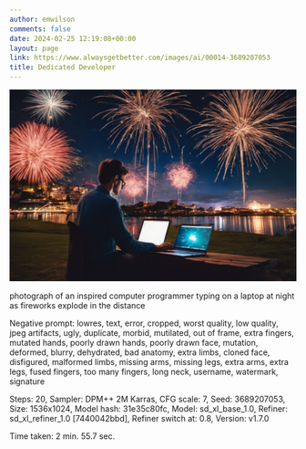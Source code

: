 ```yaml
---
author: emwilson
comments: false
date: 2024-02-25 12:19:08+00:00
layout: page
link: https://www.alwaysgetbetter.com/images/ai/00014-3689207053
title: Dedicated Developer
---
```


[![Dedicated Developer](/images/ai/00014-3689207053.png)](/images/ai/00014-3689207053.png)

photograph of an inspired computer programmer typing on a laptop at night as fireworks explode in the distance

Negative prompt: lowres, text, error, cropped, worst quality, low quality, jpeg artifacts, ugly, duplicate, morbid, mutilated, out of frame, extra fingers, mutated hands, poorly drawn hands, poorly drawn face, mutation, deformed, blurry, dehydrated, bad anatomy, extra limbs, cloned face, disfigured, malformed limbs, missing arms, missing legs, extra arms, extra legs, fused fingers, too many fingers, long neck, username, watermark, signature

Steps: 20, Sampler: DPM++ 2M Karras, CFG scale: 7, Seed: 3689207053, Size: 1536x1024, Model hash: 31e35c80fc, Model: sd_xl_base_1.0, Refiner: sd_xl_refiner_1.0 [7440042bbd], Refiner switch at: 0.8, Version: v1.7.0

Time taken: 2 min. 55.7 sec.